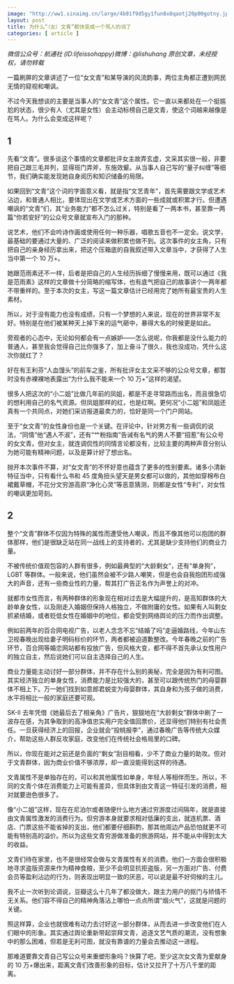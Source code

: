 ```yaml
---
image: "http://ww1.sinaimg.cn/large/4b91f9d5gy1fun8x8qaotj20p00gotny.jpg"
layout: post
title: 为什么“（女）文青”都快变成一个骂人的词了
categories: [ article ]
---
```


*微信公众号：航通社 (ID:lifeissohappy)微博：@lishuhang 原创文章，未经授权，请勿转载*

一篇刷屏的文章讲述了一位“女文青”和某导演的风流韵事，两位主角都正遭到网民无情的窥视和嘲讽。

不过今天我想谈的主要是当事人的“女文青”这个属性。它一直以来都处在一个挺尴尬的状态，很少有人（尤其是女性）会主动标榜自己是文青，使这个词越来越像是在骂人。为什么会变成这样呢？

## 1

先看“文青”。很多谈这个事情的文章都批评女主故弄玄虚，文采其实很一般，非要把自己跟三毛并列，显得班门弄斧，东施效颦。从当事人自己写的“量子纠缠”等细节，我们确实能发现她自身阅历和知识储备的局限。

如果回到“文青”这个词的字面意义看，就是指“文艺青年”，首先需要跟文学或艺术沾边，和普通人相比，要体现出在文学或艺术方面的一些成就或积累才行。但遭遇嘲讽的“文青”们，其“业务能力”都不怎么过关，特别是看了一两本书，甚至靠一两篇“你若安好”的公众号文章就宣布入门的那种。

说艺术，他们不会吟诗作画或使用任何一种乐器，唱歌五音也不一定全。说文学，最基础的要通过大量的、广泛的阅读来做积累也做不到。这次事件的女主角，只有把自己的亲身经历拿出来，把这个压箱底的自我叙述带入文章当中，才获得了人生当中第一个 10 万+。

她跟范雨素还不一样，后者是把自己的人生经历拆细了慢慢来用，既可以通过《我是范雨素》这样的文章做十分简略的缩写体，也有底气把自己的故事讲个一两年都不带重样的。至于本次的女主，写这一篇文章估计已经用完了她所有最宝贵的人生素材。

所以，对于没有能力也没有成绩，只有一个梦想的人来说，现在的世界非常不友好。特别是在他们被某种天上掉下来的运气砸中，暴得大名的时候更是如此。

旁观者的心态中，无论如何都会有一点嫉妒——怎么说呢，你我都是没什么能力的普通人，甚至我会觉得自己比你强多了，加上奋斗了很久，我也没成功，凭什么这次你就红了？

好在有王利芬“人血馒头”的前车之鉴，所有批评女主文采不够的公众号文章，都暂时没有赤裸裸地表露出“为什么我不能来一个 10 万+”这样的渴望。

很多人把这次的“小二姐”比做几年前的凤姐，都是不走寻常路而出名，而且很急切的想利用自己的名气资源。但凤姐那样的红，也是红啊。更何况“小二姐”和凤姐还真有一个共同点，对她们采访报道最卖力的，恰好是同一个门户网站。

至于“女文青”的女性身份也是一个关键。在评论中，针对男方有一些调侃的说法，“同情”他“遇人不淑”，还有“艹粉指南”告诫有名气的男人不要“招惹”有公众号的女文青。但对女主，就连调侃性的同情言论都没有，比较主要的两种声音分别认为她可能有精神问题，以及是算计好了想出名。

抛开本次事件不算，对“女文青”的不怀好意也蕴含了更多的性别要素。诸多小清新特征当中，只有看什么书和 45 度角扭头望天是男女都可以做的，其他如穿棉布白裙戴草帽，不花分文穷游高原“净化心灵”等恶意猜测，则都是女性“专利”，对女性的嘲讽更加苛刻。

## 2

整个“文青”群体不仅因为特殊的属性而遭受他人嘲讽，而且不像其他可以抱团的群体那样，他们是很缺乏站在同一战线上的支持者的，尤其是缺少支持他们的商业力量。

不被传统价值观包容的人群有很多，例如最典型的“大龄剩女”，还有“单身狗”，LGBT 等群体。一般来说，他们虽然会被不少路人嘲笑，但是也会自我抱团形成强大的声音，还有一些商业性的力量，帮其打广告正名作为声誉上的对冲。

就都市女性而言，有两种群体的形象现在相对过去是大幅提升的，是高知群体的大龄单身女性，以及刚走入婚姻但保持人格独立，不做附庸的女性。如果有人叫剩女抓紧结婚，或者贬低女性在婚姻中的地位，都会受到网络舆论的压力而作出调整。

例如前两年的百合网电视广告，以老人念念不忘“结婚了吗”走逼婚路线，今年山东卫视春晚出现给妻子明码标价的环节，两者都被迫道歉整改。今年春晚之前的广告环节，百合网等婚恋网站都有投放广告，但风格大变，都不得不首先承认女性用户的独立自主，然后说她们可以自主选择自己的人生。

商业力量能主动讨好一部分群体，并不存在什么别的奥秘，完全是因为有利可图。其实经济独立的单身女性，消费能力是比较强大的，甚至可以跟传统热门的母婴群体不相上下。万一她们找到如意郎君蜕变为母婴群体，其自身和为孩子做的消费，水平将相比一般的家庭还要可观。

SK-II 去年凭借《她最后去了相亲角》广告片，狠狠地在“大龄剩女”群体中刷了一波存在感，为其争取到的高净值忠实用户完全值回票价，还显得他们特别有社会责任。一旦获得经济上的回报，企业就会“投桃报李”，通过春晚广告等传统大众媒介，帮助这些人群反攻家庭，改变他们在传统社会格局里的口碑。

所以，你现在能对之前还是负面的“剩女”刮目相看，少不了商业力量的助攻。但对于文青群体，因为商业价值不够浓厚，却一直没能得到这样的待遇。

文青属性不是单独存在的，可以和其他属性如单身，年轻人等相伴而生。所以，不同的文青个体在消费能力上可能有差异，但具体到由文青这一特征引发的消费，相对就要逊色很多了。

像“小二姐”这样，现在在尼泊尔或者随便什么地方通过穷游度过间隔年，就是直接由文青属性激发的消费行为。但穷游本身就要求相对低廉的支出，就连机票、酒店、门票这些不能省掉的支出，他们都要仔细斟酌，那其他周边产品恐怕就更不可能有特别高的溢价。所以为这些文青穷游做准备的旅游网站，并不能从中得到太大的收益。

文青们待在家里，也不是很经常会做与文青属性有关的消费。他们一方面会很积极地寻求盗版资源来作为精神食粮，至少不会明显抗拒盗版，另一方面对广告、付费会员等盈利沾边的行为，则表现出明显一致的厌恶，可以说是最不好伺候的主儿。

我不止一次听到论调说，豆瓣这么十几年了都没做大，跟主力用户的抠门与矫情不无关系。他们容不得自己的精神角落沾上哪怕一点点所谓“烟火气”，这就是问题的关键。

照这样算，企业也就很难有动力去讨好这一部分群体，从而去进一步改变他们在人们眼中的形象。其实通过舆论重新带起崇拜文青，追逐文艺气质的潮流，没有想象中的那么困难，但若是无利可图，就没有靠谱的力量会去推动这一进程。

那难道要靠文青自己写公众号来重塑形象吗？快算了吧，至少这次女文青为爱献身的 10 万+爆出来，距离文青们改善形象的目标，估计又拉开了十万八千里的距离。



